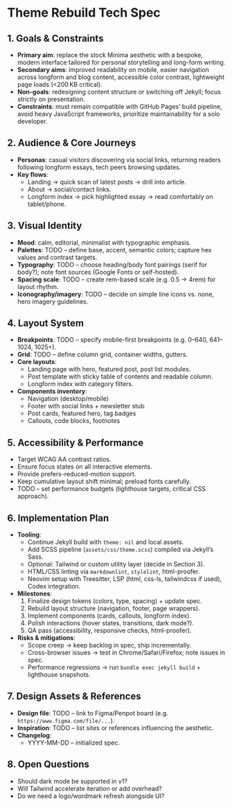 # Theme Rebuild Tech Spec

## 1. Goals & Constraints
- **Primary aim**: replace the stock Minima aesthetic with a bespoke, modern interface tailored for personal storytelling and long-form writing.
- **Secondary aims**: improved readability on mobile, easier navigation across longform and blog content, accessible color contrast, lightweight page loads (<200 KB critical).
- **Non-goals**: redesigning content structure or switching off Jekyll; focus strictly on presentation.
- **Constraints**: must remain compatible with GitHub Pages’ build pipeline, avoid heavy JavaScript frameworks, prioritize maintainability for a solo developer.

## 2. Audience & Core Journeys
- **Personas**: casual visitors discovering via social links, returning readers following longform essays, tech peers browsing updates.
- **Key flows**:
  - Landing → quick scan of latest posts → drill into article.
  - About → social/contact links.
  - Longform index → pick highlighted essay → read comfortably on tablet/phone.

## 3. Visual Identity
- **Mood**: calm, editorial, minimalist with typographic emphasis.
- **Palettes**: TODO – define base, accent, semantic colors; capture hex values and contrast targets.
- **Typography**: TODO – choose heading/body font pairings (serif for body?); note font sources (Google Fonts or self-hosted).
- **Spacing scale**: TODO – create rem-based scale (e.g. 0.5 → 4rem) for layout rhythm.
- **Iconography/imagery**: TODO – decide on simple line icons vs. none, hero imagery guidelines.

## 4. Layout System
- **Breakpoints**: TODO – specify mobile-first breakpoints (e.g. 0–640, 641–1024, 1025+).
- **Grid**: TODO – define column grid, container widths, gutters.
- **Core layouts**:
  - Landing page with hero, featured post, post list modules.
  - Post template with sticky table of contents and readable column.
  - Longform index with category filters.
- **Components inventory**:
  - Navigation (desktop/mobile)
  - Footer with social links + newsletter stub
  - Post cards, featured hero, tag badges
  - Callouts, code blocks, footnotes

## 5. Accessibility & Performance
- Target WCAG AA contrast ratios.
- Ensure focus states on all interactive elements.
- Provide prefers-reduced-motion support.
- Keep cumulative layout shift minimal; preload fonts carefully.
- TODO – set performance budgets (lighthouse targets, critical CSS approach).

## 6. Implementation Plan
- **Tooling**:
  - Continue Jekyll build with `theme: nil` and local assets.
  - Add SCSS pipeline (`assets/css/theme.scss`) compiled via Jekyll’s Sass.
  - Optional: Tailwind or custom utility layer (decide in Section 3).
  - HTML/CSS linting via `markdownlint`, `stylelint`, html-proofer.
  - Neovim setup with Treesitter, LSP (html, css-ls, tailwindcss if used), Codex integration.
- **Milestones**:
  1. Finalize design tokens (colors, type, spacing) + update spec.
  2. Rebuild layout structure (navigation, footer, page wrappers).
  3. Implement components (cards, callouts, longform index).
  4. Polish interactions (hover states, transitions, dark mode?).
  5. QA pass (accessibility, responsive checks, html-proofer).
- **Risks & mitigations**:
  - Scope creep → keep backlog in spec, ship incrementally.
  - Cross-browser issues → test in Chrome/Safari/Firefox; note issues in spec.
  - Performance regressions → run `bundle exec jekyll build` + lighthouse snapshots.

## 7. Design Assets & References
- **Design file**: TODO – link to Figma/Penpot board (e.g. `https://www.figma.com/file/...`).
- **Inspiration**: TODO – list sites or references influencing the aesthetic.
- **Changelog**:
  - YYYY-MM-DD – initialized spec.

## 8. Open Questions
- Should dark mode be supported in v1?
- Will Tailwind accelerate iteration or add overhead?
- Do we need a logo/wordmark refresh alongside UI?

